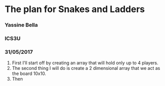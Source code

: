 # The plan for Snakes and Ladders
### Yassine Bella
### ICS3U
### 31/05/2017

1. First I'll start off by creating an array that will hold only up to 4 players.
2. The second thing I will do is create a 2 dimensional array that we act as the board 10x10.
3. Then 

